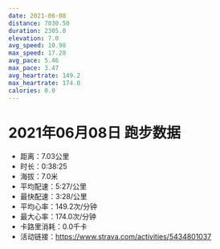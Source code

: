 ```yaml
---
date: 2021-06-08
distance: 7030.50
duration: 2305.0
elevation: 7.0
avg_speed: 10.98
max_speed: 17.28
avg_pace: 5.46
max_pace: 3.47
avg_heartrate: 149.2
max_heartrate: 174.0
calories: 0.0
---
```


# 2021年06月08日 跑步数据

- 距离：7.03公里
- 时长：0:38:25
- 海拔：7.0米
- 平均配速：5:27/公里
- 最快配速：3:28/公里
- 平均心率：149.2次/分钟
- 最大心率：174.0次/分钟
- 卡路里消耗：0.0千卡
- 活动链接：https://www.strava.com/activities/5434801037
